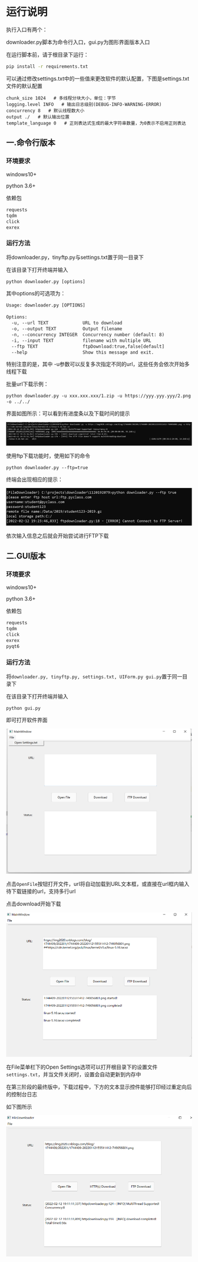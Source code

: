 # 运行说明

执行入口有两个：

downloader.py脚本为命令行入口，gui.py为图形界面版本入口

在运行脚本前，请于根目录下运行：

```bash
pip install -r requirements.txt
```



可以通过修改settings.txt中的一些值来更改软件的默认配置，下图是settings.txt文件的默认配置

```
chunk_size 1024   # 多线程分块大小，单位：字节
logging.level INFO   # 输出日志级别(DEBUG-INFO-WARNING-ERROR)
concurrency 8   # 默认线程数大小
output ./   # 默认输出位置
template_language 0   # 正则表达式生成的最大字符串数量，为0表示不启用正则表达
```



## 一.命令行版本

### 环境要求

windows10+    

python 3.6+

依赖包

```
requests
tqdm
click
exrex
```

### 运行方法

将downloader.py，tinyftp.py与settings.txt置于同一目录下

在该目录下打开终端并输入

```shell
python downloader.py [options]
```

其中options的可选项为：

```shell
Usage: downloader.py [OPTIONS]

Options:
  -u, --url TEXT             URL to download
  -o, --output TEXT          Output filename
  -n, --concurrency INTEGER  Concurrency number (default: 8)
  -i, --input TEXT           filename with multiple URL
  --ftp TEXT                 ftpDownload:true,false[default]
  --help                     Show this message and exit.
```

特别注意的是，其中 -u参数可以反复多次指定不同的url，这些任务会依次开始多线程下载

批量url下载示例：

```
python downloader.py -u xxx.xxx.xxx/1.zip -u https://yyy.yyy.yyy/2.png -o ../../
```

界面如图所示：可以看到有进度条以及下载时间的提示

![image-20220212192642808](运行说明.assets/image-20220212192642808.png)

使用ftp下载功能时，使用如下的命令

```sehll
python downloader.py --ftp=true
```

终端会出现相应的提示：

![image-20220212192403741](运行说明.assets/image-20220212192403741.png)

依次输入信息之后就会开始尝试进行FTP下载

## 二.GUI版本

### 环境要求

windows10+    

python 3.6+

依赖包

```
requests
tqdm
click
exrex
pyqt6
```

### 运行方法

将`downloader.py, tinyftp.py, settings.txt, UIForm.py gui.py`置于同一目录下

在该目录下打开终端并输入

```shell
python gui.py
```

即可打开软件界面

![image-20220211212615613](运行说明.assets/image-20220211212615613.png)

点击`OpenFile`按钮打开文件，url将自动加载到URL文本框，或直接在url框内输入待下载链接的url，支持多行url

点击download开始下载

![image-20220211212704020](运行说明.assets/image-20220211212704020.png)



在File菜单栏下的Open Settings选项可以打开根目录下的设置文件`settings.txt`，并当文件关闭时，设置会自动更新到内存中

在第三阶段的最终版中，下载过程中，下方的文本显示控件能够打印经过重定向后的控制台日志

如下图所示

![image-20220212191424981](运行说明.assets/image-20220212191424981.png)